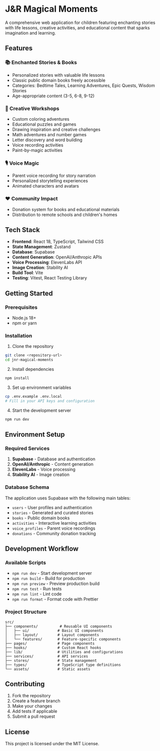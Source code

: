 # J&R Magical Moments

A comprehensive web application for children featuring enchanting stories with life lessons, creative activities, and educational content that sparks imagination and learning.

## Features

### 📚 Enchanted Stories & Books
- Personalized stories with valuable life lessons
- Classic public domain books freely accessible
- Categories: Bedtime Tales, Learning Adventures, Epic Quests, Wisdom Stories
- Age-appropriate content (3-5, 6-8, 9-12)

### 🎨 Creative Workshops
- Custom coloring adventures
- Educational puzzles and games
- Drawing inspiration and creative challenges
- Math adventures and number games
- Letter discovery and word building
- Voice recording activities
- Paint-by-magic activities

### 🎙️ Voice Magic
- Parent voice recording for story narration
- Personalized storytelling experiences
- Animated characters and avatars

### ❤️ Community Impact
- Donation system for books and educational materials
- Distribution to remote schools and children's homes

## Tech Stack

- **Frontend**: React 18, TypeScript, Tailwind CSS
- **State Management**: Zustand
- **Database**: Supabase
- **Content Generation**: OpenAI/Anthropic APIs
- **Voice Processing**: ElevenLabs API
- **Image Creation**: Stability AI
- **Build Tool**: Vite
- **Testing**: Vitest, React Testing Library

## Getting Started

### Prerequisites
- Node.js 18+ 
- npm or yarn

### Installation

1. Clone the repository
```bash
git clone <repository-url>
cd jnr-magical-moments
```

2. Install dependencies
```bash
npm install
```

3. Set up environment variables
```bash
cp .env.example .env.local
# Fill in your API keys and configuration
```

4. Start the development server
```bash
npm run dev
```

## Environment Setup

### Required Services

1. **Supabase** - Database and authentication
2. **OpenAI/Anthropic** - Content generation
3. **ElevenLabs** - Voice processing
4. **Stability AI** - Image creation

### Database Schema

The application uses Supabase with the following main tables:
- `users` - User profiles and authentication
- `stories` - Generated and curated stories
- `books` - Public domain books
- `activities` - Interactive learning activities
- `voice_profiles` - Parent voice recordings
- `donations` - Community donation tracking

## Development Workflow

### Available Scripts

- `npm run dev` - Start development server
- `npm run build` - Build for production
- `npm run preview` - Preview production build
- `npm run test` - Run tests
- `npm run lint` - Lint code
- `npm run format` - Format code with Prettier

### Project Structure

```
src/
├── components/          # Reusable UI components
│   ├── ui/             # Basic UI components
│   ├── layout/         # Layout components
│   └── features/       # Feature-specific components
├── pages/              # Page components
├── hooks/              # Custom React hooks
├── lib/                # Utilities and configurations
├── services/           # API services
├── stores/             # State management
├── types/              # TypeScript type definitions
└── assets/             # Static assets
```

## Contributing

1. Fork the repository
2. Create a feature branch
3. Make your changes
4. Add tests if applicable
5. Submit a pull request

## License

This project is licensed under the MIT License.